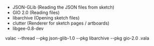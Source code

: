 * JSON-GLib (Reading the JSON files from sketch)
* GIO 2.0 (Reading files)
* libarchive (Opening sketch files)
* clutter (Renderer for sketch pages / artboards)
* libgee-0.8-dev

valac --thread --pkg json-glib-1.0 --pkg libarchive --pkg gio-2.0 <filename>.vala

